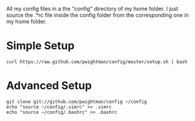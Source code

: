 All my config files in a the "config" directory of my home folder. I
just source the .\*rc file inside the config folder from the
corresponding one in my home folder.

# Simple Setup

```
curl https://raw.github.com/pwightman/config/master/setup.sh | bash
```

# Advanced Setup

```
git clone git://github.com/pwightman/config ~/config
echo "source ~/config/.vimrc" >> .vimrc
echo "source ~/config/.bashrc" >> .bashrc
```
